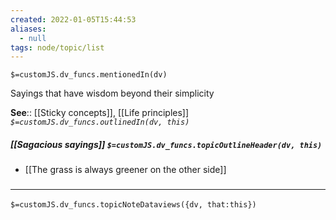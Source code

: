 ```yaml
---
created: 2022-01-05T15:44:53 
aliases:
  - null
tags: node/topic/list
---
```

`$=customJS.dv_funcs.mentionedIn(dv)`

Sayings that have wisdom beyond their simplicity

**See**:: [[Sticky concepts]], [[Life principles]]
*`$=customJS.dv_funcs.outlinedIn(dv, this)`*

##### [[Sagacious sayings]] `$=customJS.dv_funcs.topicOutlineHeader(dv, this)`

- [[The grass is always greener on the other side]]

### <hr class="dataviews"/>

`$=customJS.dv_funcs.topicNoteDataviews({dv, that:this})`
